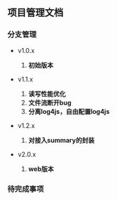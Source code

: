 ## 项目管理文档

### 分支管理

- v1.0.x
    1. **初始版本**

- v1.1.x
    1. **读写性能优化** 
    2. **文件流断开bug**
    3. **分离log4js，自由配置log4js**

- v1.2.x
    1. **对接入summary的封装**

- v2.0.x
    1. **web版本**

### 待完成事项

